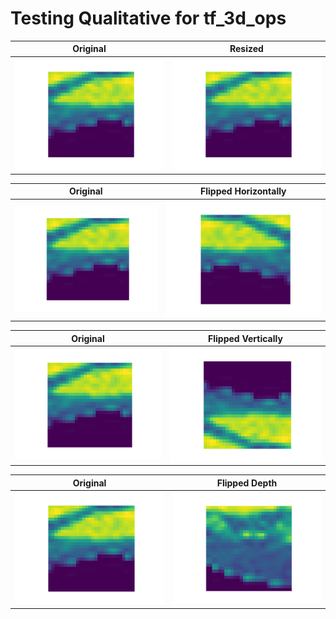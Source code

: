# Testing Qualitative for tf_3d_ops

Original            |  Resized
:-------------------------:|:-------------------------:
![Original Image](./samples/3d_image_organmnist3d_original.gif)  |  ![Resized Image](./samples/3d_image_organmnist3d_resized.gif)


Original            |  Flipped Horizontally
:-------------------------:|:-------------------------:
![Original Image](./samples/3d_image_organmnist3d_original.gif)  |  ![Flipped Image](./samples/3d_image_organmnist3d_flipped_h.gif)

Original            |  Flipped Vertically
:-------------------------:|:-------------------------:
![Original Image](./samples/3d_image_organmnist3d_original.gif)  |  ![Flipped Image](./samples/3d_image_organmnist3d_flipped_v.gif)

Original            |  Flipped Depth
:-------------------------:|:-------------------------:
![Original Image](./samples/3d_image_organmnist3d_original.gif)  |  ![Flipped Image](./samples/3d_image_organmnist3d_flipped_d.gif)